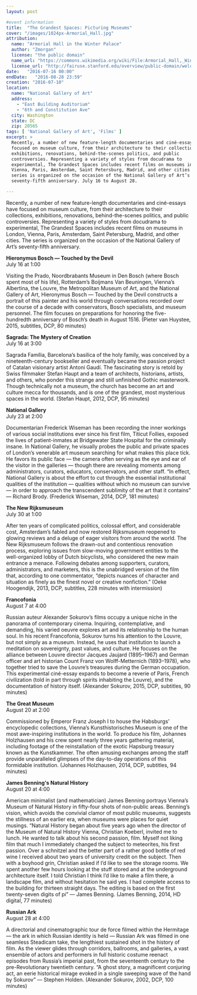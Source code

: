 ```yaml
---
layout: post

#event information
title:  "The Grandest Spaces: Picturing Museums"
cover: "/images/1024px-Armorial_Hall.jpg"
attribution:
  name: "Armorial Hall in the Winter Palace"
  author: "Zmorgan"
  license: "the public domain"
  name_url: "https://commons.wikimedia.org/wiki/File:Armorial_Hall,_Winter_Palace,_St_Petersburg_(Hermitage),_1730,_ZM.JPG"
  license_url: "http://fairuse.stanford.edu/overview/public-domain/welcome"
date:   "2016-07-16 00:00"
endDate:   "2016-08-28 23:59"
creation: "2016-07-10"
location:
  name: "National Gallery of Art"
  address:
    - "East Building Auditorium"
    - "6th and Constitution Ave"
  city: Washington
  state: DC
  zip: 20565
tags: [ 'National Gallery of Art', 'Films' ]
excerpt: >
  Recently, a number of new feature-length documentaries and ciné-essays have
  focused on museum culture, from their architecture to their collections,
  exhibitions, renovations, behind-the-scenes politics, and public
  controversies. Representing a variety of styles from docudrama to
  experimental, The Grandest Spaces includes recent films on museums in London,
  Vienna, Paris, Amsterdam, Saint Petersburg, Madrid, and other cities. The
  series is organized on the occasion of the National Gallery of Art’s
  seventy-fifth anniversary. July 16 to August 28.

---
```


Recently, a number of new feature-length documentaries and ciné-essays have
focused on museum culture, from their architecture to their collections,
exhibitions, renovations, behind-the-scenes politics, and public controversies.
Representing a variety of styles from docudrama to experimental, The Grandest
Spaces includes recent films on museums in London, Vienna, Paris, Amsterdam,
Saint Petersburg, Madrid, and other cities. The series is organized on the
occasion of the National Gallery of Art’s seventy-fifth anniversary.

**Hieronymus Bosch — Touched by the Devil**  
July 16 at 1:00  

Visiting the Prado, Noordbrabants Museum in Den Bosch (where Bosch spent most of
his life), Rotterdam’s Boijmans Van Beuningen, Vienna’s Albertina, the Louvre,
the Metropolitan Museum of Art, and the National Gallery of Art, Hieronymus
Bosch — Touched by the Devil constructs a portrait of this painter and his world
through conversations recorded over the course of a decade with conservators,
Bosch specialists, and museum personnel. The film focuses on preparations for
honoring the five-hundredth anniversary of Bosch’s death in August 1516. (Pieter
van Huystee, 2015, subtitles, DCP, 80 minutes)

**Sagrada: The Mystery of Creation**  
July 16 at 3:00  

Sagrada Família, Barcelona’s basilica of the holy family, was conceived by a
nineteenth-century bookseller and eventually became the passion project of
Catalan visionary artist Antoni Gaudí. The fascinating story is retold by Swiss
filmmaker Stefan Haupt and a team of architects, historians, artists, and
others, who ponder this strange and still unfinished Gothic masterwork. Though
technically not a museum, the church has become an art and culture mecca for
thousands, and is one of the grandest, most mysterious spaces in the world.
(Stefan Haupt, 2012, DCP, 95 minutes)

**National Gallery**  
July 23 at 2:00  

Documentarian Frederick Wiseman has been recording the inner workings of various
social institutions ever since his first film, Titicut Follies, exposed the
lives of patient-inmates at Bridgewater State Hospital for the criminally
insane. In National Gallery, he visually probes the public and private spaces of
London’s venerable art museum searching for what makes this place tick. He
favors its public face — the camera often serving as the eye and ear of the
visitor in the galleries — though there are revealing moments among
administrators, curators, educators, conservators, and other staff. “In effect,
National Gallery is about the effort to cut through the essential institutional
qualities of the institution — qualities without which no museum can survive —
in order to approach the transcendent sublimity of the art that it contains” —
Richard Brody. (Frederick Wiseman, 2014, DCP, 181 minutes)

**The New Rijksmuseum**  
July 30 at 1:00  

After ten years of complicated politics, colossal effort, and considerable cost,
Amsterdam’s fabled and now restored Rijksmuseum reopened to glowing reviews and
a deluge of eager visitors from around the world. The New Rijksmuseum follows
the drawn-out and contentious renovation process, exploring issues from
slow-moving government entities to the well-organized lobby of Dutch bicyclists,
who considered the new main entrance a menace. Following debates among
supporters, curators, administrators, and marketers, this is the unabridged
version of the film that, according to one commentator, “depicts nuances of
character and situation as finely as the finest novel or creative nonfiction.”
(Oeke Hoogendijk, 2013, DCP, subtitles, 228 minutes with intermission)

**Francofonia**  
August 7 at 4:00  

Russian auteur Alexander Sokurov’s films occupy a unique niche in the panorama
of contemporary cinema. Inquiring, contemplative, and demanding, his varied
oeuvre explores art and its relationship to the human soul. In his recent
Francofonia, Sokurov turns his attention to the Louvre, but not simply as a
museum. Instead, he uses that institution to launch a meditation on sovereignty,
past values, and culture. He focuses on the alliance between Louvre director
Jacques Jaujard (1895–1967) and German officer and art historian Count Franz von
Wolff-Metternich (1893–1978), who together tried to save the Louvre’s treasures
during the German occupation. This experimental ciné-essay expands to become a
reverie of Paris, French civilization (told in part through spirits inhabiting
the Louvre), and the documentation of history itself. (Alexander Sokurov, 2015,
DCP, subtitles, 90 minutes)

**The Great Museum**  
August 20 at 2:00  

Commissioned by Emperor Franz Joseph I to house the Habsburgs’ encyclopedic
collections, Vienna’s Kunsthistorisches Museum is one of the most awe-inspiring
institutions in the world. To produce his film, Johannes Holzhausen and his crew
spent nearly three years gathering material, including footage of the
reinstallation of the exotic Hapsburg treasury known as the Kunstkammer. The
often amusing exchanges among the staff provide unparalleled glimpses of the
day-to-day operations of this formidable institution. (Johannes Holzhausen,
2014, DCP, subtitles, 94 minutes)

**James Benning's Natural History**  
August 20 at 4:00  

American minimalist (and mathematician) James Benning portrays Vienna’s Museum
of Natural History in fifty-four shots of non-public areas. Benning’s vision,
which avoids the convivial clamor of most public museums, suggests the stillness
of an earlier era, when museums were places for quiet musings. “Natural History
began about five years ago when the director of the Museum of Natural History
Vienna, Christian Koeberl, invited me to lunch. He wanted to talk about his
second passion, film. Myself not liking film that much I immediately changed the
subject to meteorites, his first passion. Over a schnitzel and the better part
of a rather good bottle of red wine I received about two years of university
credit on the subject. Then with a boyhood grin, Christian asked if I’d like to
see the storage rooms. We spent another few hours looking at the stuff stored
and at the underground architecture itself. I told Christian I think I’d like to
make a film there, a landscape film, and without hesitation he said yes. I had
complete access to the building for thirteen straight days. The editing is based
on the first twenty-seven digits of pi” — James Benning. (James Benning, 2014,
HD digital, 77 minutes)

**Russian Ark**  
August 28 at 4:00  

A directorial and cinematographic tour de force filmed within the Hermitage —
the ark in which Russian identity is held — Russian Ark was filmed in one
seamless Steadicam take, the lengthiest sustained shot in the history of film.
As the viewer glides through corridors, ballrooms, and galleries, a vast
ensemble of actors and performers in full historic costume reenact episodes from
Russia’s imperial past, from the seventeenth century to the pre-Revolutionary
twentieth century. “A ghost story, a magnificent conjuring act, an eerie
historical mirage evoked in a single sweeping wave of the hand by Sokurov” —
Stephen Holden. (Alexander Sokurov, 2002, DCP, 100 minutes)
